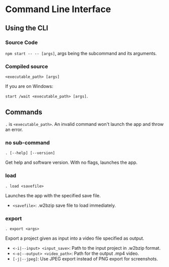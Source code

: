 # Command Line Interface

## Using the CLI

### Source Code

`npm start -- -- [args]`, args being the subcommand and its arguments.

### Compiled source

`<executable_path> [args]`

If you are on Windows:

`start /wait <executable_path> [args]`.

## Commands

`.` is `<executable_path>`.
An invalid command won't launch the app and throw an error.

### no sub-command

`. [--help] [--version]`

Get help and software version. With no flags, launches the app.

### load

`. load <savefile>`

Launches the app with the specified save file.
- `<savefile>`: .w2bzip save file to load immediately.

### export

`. export <args>`

Export a project given as input into a video file specified as output.
- `<-i|--input> <input_save>`: Path to the input project in .w2bzip format.
- `<-o|--output> <video_path>`: Path for the output .mp4 video.
- `[-j|--jpeg]`: Use JPEG export instead of PNG export for  screenshots.